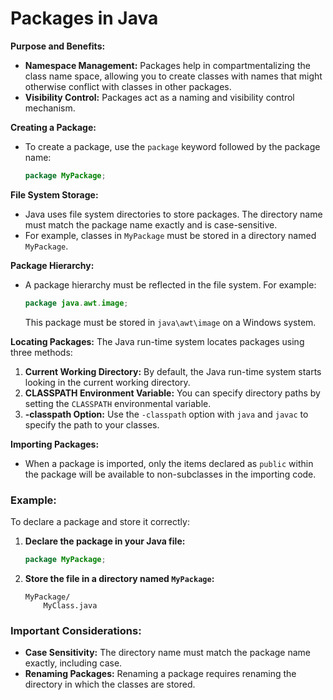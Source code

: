 # Packages in Java

**Purpose and Benefits:**

- **Namespace Management:** Packages help in compartmentalizing the class name space, allowing you to create classes with names that might otherwise conflict with classes in other packages.
- **Visibility Control:** Packages act as a naming and visibility control mechanism.

**Creating a Package:**

- To create a package, use the `package` keyword followed by the package name:
  ```java
  package MyPackage;
  ```

**File System Storage:**

- Java uses file system directories to store packages. The directory name must match the package name exactly and is case-sensitive.
- For example, classes in `MyPackage` must be stored in a directory named `MyPackage`.

**Package Hierarchy:**

- A package hierarchy must be reflected in the file system. For example:
  ```java
  package java.awt.image;
  ```
  This package must be stored in `java\awt\image` on a Windows system.

**Locating Packages:**
The Java run-time system locates packages using three methods:

1. **Current Working Directory:** By default, the Java run-time system starts looking in the current working directory.
2. **CLASSPATH Environment Variable:** You can specify directory paths by setting the `CLASSPATH` environmental variable.
3. **-classpath Option:** Use the `-classpath` option with `java` and `javac` to specify the path to your classes.

**Importing Packages:**

- When a package is imported, only the items declared as `public` within the package will be available to non-subclasses in the importing code.

### Example:

To declare a package and store it correctly:

1. **Declare the package in your Java file:**
   ```java
   package MyPackage;
   ```
2. **Store the file in a directory named `MyPackage`:**
   ```
   MyPackage/
       MyClass.java
   ```

### Important Considerations:

- **Case Sensitivity:** The directory name must match the package name exactly, including case.
- **Renaming Packages:** Renaming a package requires renaming the directory in which the classes are stored.
